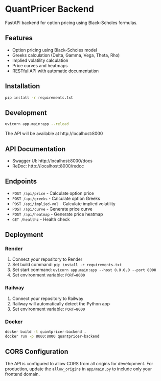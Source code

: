 # QuantPricer Backend

FastAPI backend for option pricing using Black-Scholes formulas.

## Features

- Option pricing using Black-Scholes model
- Greeks calculation (Delta, Gamma, Vega, Theta, Rho)
- Implied volatility calculation
- Price curves and heatmaps
- RESTful API with automatic documentation

## Installation

```bash
pip install -r requirements.txt
```

## Development

```bash
uvicorn app.main:app --reload
```

The API will be available at http://localhost:8000

## API Documentation

- Swagger UI: http://localhost:8000/docs
- ReDoc: http://localhost:8000/redoc

## Endpoints

- `POST /api/price` - Calculate option price
- `POST /api/greeks` - Calculate option Greeks
- `POST /api/implied-vol` - Calculate implied volatility
- `POST /api/curve` - Generate price curve
- `POST /api/heatmap` - Generate price heatmap
- `GET /healthz` - Health check

## Deployment

### Render

1. Connect your repository to Render
2. Set build command: `pip install -r requirements.txt`
3. Set start command: `uvicorn app.main:app --host 0.0.0.0 --port 8000`
4. Set environment variable: `PORT=8000`

### Railway

1. Connect your repository to Railway
2. Railway will automatically detect the Python app
3. Set environment variable: `PORT=8000`

### Docker

```bash
docker build -t quantpricer-backend .
docker run -p 8000:8000 quantpricer-backend
```

## CORS Configuration

The API is configured to allow CORS from all origins for development. For production, update the `allow_origins` in `app/main.py` to include only your frontend domain.
